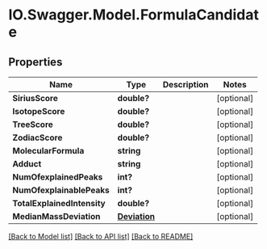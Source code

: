 # IO.Swagger.Model.FormulaCandidate
## Properties

Name | Type | Description | Notes
------------ | ------------- | ------------- | -------------
**SiriusScore** | **double?** |  | [optional] 
**IsotopeScore** | **double?** |  | [optional] 
**TreeScore** | **double?** |  | [optional] 
**ZodiacScore** | **double?** |  | [optional] 
**MolecularFormula** | **string** |  | [optional] 
**Adduct** | **string** |  | [optional] 
**NumOfexplainedPeaks** | **int?** |  | [optional] 
**NumOfexplainablePeaks** | **int?** |  | [optional] 
**TotalExplainedIntensity** | **double?** |  | [optional] 
**MedianMassDeviation** | [**Deviation**](Deviation.md) |  | [optional] 

[[Back to Model list]](../README.md#documentation-for-models) [[Back to API list]](../README.md#documentation-for-api-endpoints) [[Back to README]](../README.md)

